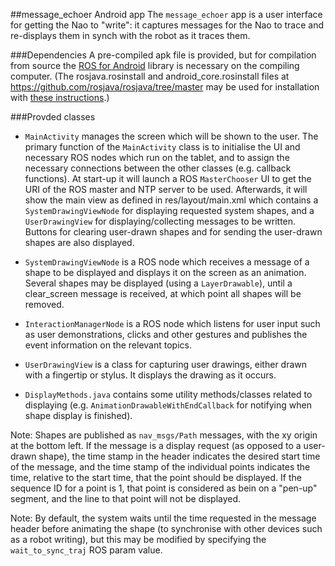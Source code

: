 ##message_echoer Android app
The `message_echoer` app is a user interface for getting the Nao to "write": it captures messages for the Nao to trace and re-displays them in synch with the robot as it traces them.

###Dependencies
A pre-compiled apk file is provided, but for compilation from source the [ROS for Android](http://wiki.ros.org/android) library is necessary on the compiling computer. (The rosjava.rosinstall and android_core.rosinstall files at https://github.com/rosjava/rosjava/tree/master may be used for installation with [these instructions](http://wiki.ros.org/rosjava/Tutorials/hydro/Source%20Installation).)

###Provded classes 
- `MainActivity` manages the screen which will be shown to the user. The primary function of the `MainActivity` class is to initialise the UI and necessary ROS nodes which run on the tablet, and to assign the necessary connections between the other classes (e.g. callback functions). At start-up it will launch a ROS `MasterChooser` UI to get the URI of the ROS master and NTP server to be used. Afterwards, it will show the main view as defined in res/layout/main.xml which contains a `SystemDrawingViewNode` for displaying requested system shapes, and a `UserDrawingView` for displaying/collecting messages to be written. Buttons for clearing user-drawn shapes and for sending the user-drawn shapes are also displayed. 

- `SystemDrawingViewNode` is a ROS node which receives a message of a shape to be displayed and displays it on the screen as an animation. Several shapes may be displayed (using a `LayerDrawable`), until a clear_screen message is received, at which point all shapes will be removed.

- `InteractionManagerNode` is a ROS node which listens for user input such as user demonstrations, clicks and other gestures and publishes the event information on the relevant topics. 

- `UserDrawingView` is a class for capturing user drawings, either drawn with a fingertip or stylus. It displays the drawing as it occurs.

- `DisplayMethods.java` contains some utility methods/classes related to displaying (e.g. `AnimationDrawableWithEndCallback` for notifying when shape display is finished).


Note: Shapes are published as `nav_msgs/Path` messages, with the xy origin at the bottom left. If the message is a display request (as opposed to a user-drawn shape), the time stamp in the header indicates the desired start time of the message, and the time stamp of the individual points indicates the time, relative to the start time, that the point should be displayed. If the sequence ID for a point is 1, that point is considered as bein on a "pen-up" segment, and the line to that point will not be displayed.

Note: By default, the system waits until the time requested in the message header before animating the shape (to synchronise with other devices such as a robot writing), but this may be modified by specifying the `wait_to_sync_traj` ROS param value. 
